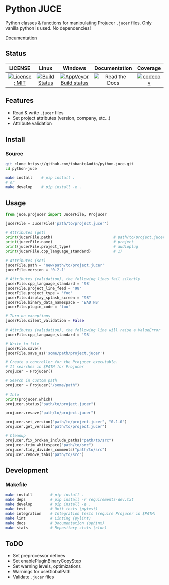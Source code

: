 # Python JUCE

Python classes & functions for manipulating Projucer `.jucer` files. Only vanilla python is used. No dependencies!

[Documentation](https://python-juce.readthedocs.io/en/latest)

## Status

|                                                   LICENSE                                                   |                                                             Linux                                                             |                                                                        Windows                                                                        |                            Documentation                             |                                                                  Coverage                                                                  |
| :---------------------------------------------------------------------------------------------------------: | :---------------------------------------------------------------------------------------------------------------------------: | :---------------------------------------------------------------------------------------------------------------------------------------------------: | :------------------------------------------------------------------: | :----------------------------------------------------------------------------------------------------------------------------------------: |
| [![License: MIT](https://img.shields.io/badge/License-MIT-yellow.svg)](https://opensource.org/licenses/MIT) | [![Build Status](https://travis-ci.org/tobanteAudio/modEQ.svg?branch=master)](https://travis-ci.org/tobanteAudio/python-juce) | [![AppVeyor Build status](https://img.shields.io/appveyor/ci/tobanteAudio/python-juce.svg)](https://ci.appveyor.com/project/tobanteAudio/python-juce) | ![Read the Docs](https://img.shields.io/readthedocs/python-juce.svg) | [![codecov](https://codecov.io/gh/tobanteAudio/python-juce/branch/master/graph/badge.svg)](https://codecov.io/gh/tobanteAudio/python-juce) |

## Features

- Read & write `.jucer` files
- Set project attributes (version, company, etc...)
- Attribute validation

## Install

### Source

```sh
git clone https://github.com/tobanteAudio/python-juce.git
cd python-juce

make install    # pip install .
# or
make develop    # pip install -e .
```

## Usage

```python
from juce.projucer import JucerFile, Projucer

jucerFile = JucerFile('path/to/project.jucer')
```

```python
# Attributes (get)
print(jucerFile.path)                           # path/to/project.jucer
print(jucerFile.name)                           # project
print(jucerFile.project_type)                   # audioplug
print(jucerFile.cpp_language_standard)          # 17

# Attributes (set)
jucerFile.path = 'new/path/to/project.jucer'
jucerFile.version = '0.2.1'

# Attributes (validation), the following lines fail silently
jucerFile.cpp_language_standard = '98'
jucerFile.project_line_feed = '98'
jucerFile.project_type = 'foo'
jucerFile.display_splash_screen = "98"
jucerFile.binary_data_namespace = 'BAD NS'
jucerFile.plugin_code = 'too'

# Turn on exceptions
jucerFile.silent_validation = False

# Attributes (validation), the following line will raise a ValueError
jucerFile.cpp_language_standard = '98'
```

```python
# Write to file
jucerFile.save()
jucerFile.save_as('some/path/project.jucer')
```

```py
# Create a controller for the Projucer executable.
# It searches in $PATH for Projucer
projucer = Projucer()

# Search in custom path
projucer = Projucer("/some/path")

# Info
print(projucer.which)
projucer.status("path/to/project.jucer")

projucer.resave("path/to/project.jucer")

projucer.set_version("path/to/project.jucer", "0.1.0")
projucer.get_version("path/to/project.jucer")

# Cleanup
projucer.fix_broken_include_paths("path/to/src")
projucer.trim_whitespace("path/to/src")
projucer.tidy_divider_comments("path/to/src")
projucer.remove_tabs("path/to/src")
```

## Development

### Makefile

```sh
make install        # pip install .
make deps           # pip install -r requirements-dev.txt
make develop        # pip install -e .
make test           # Unit tests (pytest)
make integration    # Integration tests (require Projucer in $PATH)
make lint           # Linting (pylint)
make docs           # Documentation (sphinx)
make stats          # Repository stats (cloc)
```

## ToDO

- Set preprocessor defines
- Set enablePluginBinaryCopyStep
- Set warning levels, optimizations
- Warnings for useGlobalPath
- Validate `.jucer` files
